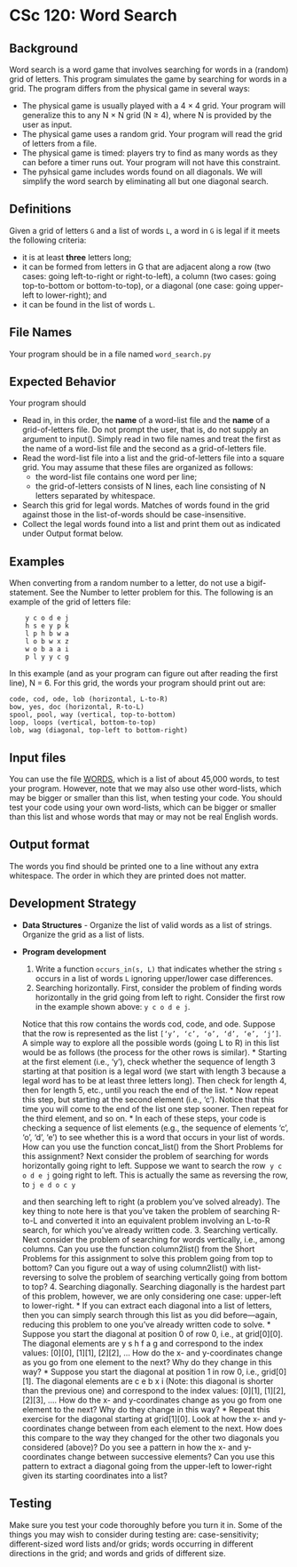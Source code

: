 # CSc 120: Word Search

## Background
Word search is a word game that involves searching for words in a (random) grid of letters. This program simulates the game by searching for words in a grid. The program differs from the physical game in several ways:
* The physical game is usually played with a 4 × 4 grid. Your program will generalize this to any N × N grid (N ≥ 4), where N is provided by the user as input.
* The physical game uses a random grid. Your program will read the grid of letters from a file.
* The physical game is timed: players try to find as many words as they can before a timer runs out. Your program will not have this constraint.
* The pyhsical game includes words found on all diagonals. We will simplify the word search by eliminating all but one diagonal search.

## Definitions

Given a grid of letters `G` and a list of words `L`, a word in `G` is legal if it meets the following criteria:
* it is at least **three** letters long;
* it can be formed from letters in G that are adjacent along a row (two cases: going left-to-right or right-to-left), a column (two cases: going top-to-bottom or bottom-to-top), or a diagonal (one case: going upper-left to lower-right); and
* it can be found in the list of words `L`.

## File Names
Your program should be in a file named `word_search.py`

## Expected Behavior
Your program should

* Read in, in this order, the **name** of a word-list file and the **name** of a grid-of-letters file. Do not prompt the user, that is, do not supply an argument to input(). Simply read in two file names and treat the first as the name of a word-list file and the second as a grid-of-letters file.
* Read the word-list file into a list and the grid-of-letters file into a square grid. You may assume that these files are organized as follows:
	* the word-list file contains one word per line;
	* the grid-of-letters consists of N lines, each line consisting of N letters separated by whitespace.
* Search this grid for legal words. Matches of words found in the grid against those in the list-of-words should be case-insensitive.
* Collect the legal words found into a list and print them out as indicated under Output format below.

## Examples
When converting from a random number to a letter, do not use a big ​if-statement. See the Number to letter problem for this.
The following is an example of the grid of letters file:

```
    y c o d e j
    h s e y p k
    l p h b w a
    l o b w x z
    w o b a a i
    p l y y c g
```

In this example (and as your program can figure out after reading the first line), N = 6. For this grid, the words your program should print out are:
```
code, cod, ode, lob (horizontal, L-to-R)
bow, yes, doc (horizontal, R-to-L)
spool, pool, way (vertical, top-to-bottom)
loop, loops (vertical, bottom-to-top)
lob, wag (diagonal, top-left to bottom-right)
```

## Input files
You can use the file [WORDS](https://github.com/philoL/csc120-summer-2019-assignments/blob/master/week-1/long-problems/WORDS.txt), which is a list of about 45,000 words, to test your program. However, note that we may also use other word-lists, which may be bigger or smaller than this list, when testing your code. You should test your code using your own word-lists, which can be bigger or smaller than this list and whose words that may or may not be real English words.

## Output format
The words you find should be printed one to a line without any extra whitespace. The order in which they are printed does not matter.

## Development Strategy

* **Data Structures** - Organize the list of valid words as a list of strings. Organize the grid as a list of lists.
* **Program development**
	1. Write a function `​occurs_in(s, L)` that indicates whether the string `s` occurs in a list of words `L` ignoring upper/lower case differences.
	2. Searching horizontally. First, consider the problem of finding words horizontally in the grid going from left to right. Consider the first row in the example shown above: `y c o d e j`.

	Notice that this row contains the words cod, code, and ode. Suppose that the row is represented as the list `[‘y’, ‘c’, ‘o’, ‘d’, ‘e’, ‘j’]`. A simple way to explore all the possible words (going L to R) in this list would be as follows (the process for the other rows is similar).
		* Starting at the first element (i.e., ‘y’), check whether the sequence of length 3 starting at that position is a legal word (we start with length 3 because a legal word has to be at least three letters long). Then check for length 4, then for length 5, etc., until you reach the end of the list.
		* Now repeat this step, but starting at the second element (i.e., ‘c’). Notice that this time you will come to the end of the list one step sooner. Then repeat for the third element, and so on.
		* In each of these steps, your code is checking a sequence of list elements (e.g., the sequence of elements ‘c’, ‘o’, ‘d’, ‘e’) to see whether this is a word that occurs in your list of words. How can you use the function concat_list() from the Short Problems for this assignment?
	Next consider the problem of searching for words horizontally going right to left. Suppose we want to search the row ​ `y c o d e j`​ going right to left. This is actually the same as reversing the row, to `j​ e d o c y`

	and then searching left to right (a problem you’ve solved already). The key thing to note here is that you’ve taken the problem of searching R-to-L and converted it into an equivalent problem involving an L-to-R search, for which you’ve already written code.
	3. Searching vertically. Next consider the problem of searching for words vertically, i.e., among columns. Can you use the function column2list() from the Short Problems for this assignment to solve this problem going from top to bottom? Can you figure out a way of using column2list() with list-reversing to solve the problem of searching vertically going from bottom to top?
	4. Searching diagonally. Searching diagonally is the hardest part of this problem, however, we are only considering one case: upper-left to lower-right.
		* If you can extract each diagonal into a list of letters, then you can simply search through this list as you did before—again, reducing this problem to one you’ve already written code to solve.
		* Suppose you start the diagonal at position 0 of row 0, i.e., at grid[0][0]. The diagonal elements are y s h f a g and correspond to the index values: [0][0], [1][1], [2][2], ... How do the x- and y-coordinates change as you go from one element to the next? Why do they change in this way?
		* Suppose you start the diagonal at position 1 in row 0, i.e., grid[0][1]. The diagonal elements are c e b x i (Note: this diagonal is shorter than the previous one) and correspond to the index values: [0][1], [1][2], [2][3], .... How do the x- and y-coordinates change as you go from one element to the next? Why do they change in this way?
		* Repeat this exercise for the diagonal starting at grid[1][0]. Look at how the x- and y-coordinates change between from each element to the next. How does this compare to the way they changed for the other two diagonals you considered (above)?
		Do you see a pattern in how the x- and y-coordinates change between successive elements? Can you use this pattern to extract a diagonal going from the upper-left to lower-right given its starting coordinates into a list?

## Testing
Make sure you test your code thoroughly before you turn it in. Some of the things you may wish to consider during testing are: case-sensitivity; different-sized word lists and/or grids; words occurring in different directions in the grid; and words and grids of different size.
